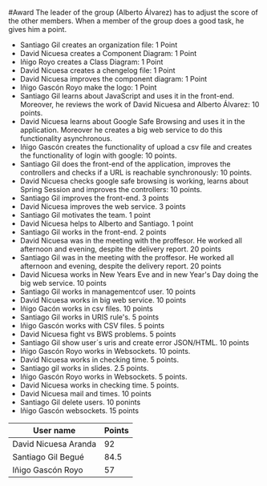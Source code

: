 #Award 
The leader of the group (Alberto Álvarez) has to adjust the score of the other members. When a member of the group does a good task, he gives him a point.

* Santiago Gil creates an organization file: 1 Point
* David Nicuesa creates a Component Diagram: 1 Point
* Iñigo Royo creates a Class Diagram: 1 Point
* David Nicuesa creates a chengelog file: 1 Point
* David Nicuesa improves the component diagram: 1 Point
* Iñigo Gascón Royo make the logo: 1 Point
* Santiago Gil learns about JavaScript and uses it in the front-end. Moreover, he reviews the work of David Nicuesa and Alberto        Álvarez: 10 points.
* David Nicuesa learns about Google Safe Browsing and uses it in the application. Moreover he creates a big web service to do this functionality asynchronous.
* Iñigo Gascón creates the functionality of upload a csv file and creates the functionality of login with google: 10 points.
* Santiago Gil does the front-end of the application, improves the controllers and checks if a URL is reachable synchronously: 10 points.
* David Nicuesa checks google safe browsing is working, learns about Spring Session and improves the controllers: 10 points.
* Santiago Gil improves the front-end. 3 points
* David Nicuesa improves the web service. 3 points
* Santiago Gil motivates the team. 1 point
* David Nicuesa helps to Alberto and Santiago. 1 point
* Santiago Gil works in the front-end. 2 points
* David Nicuesa was in the meeting with the proffesor. He worked all afternoon and evening, despite the delivery report. 20 points
* Santiago Gil was in the meeting with the proffesor. He worked all afternoon and evening, despite the delivery report. 20 points
* David Nicuesa works in New Years Eve and in new Year's Day doing the big web service. 10 points
* Santiago Gil works in managementcof user. 10 points
* David Nicuesa works in big web service. 10 points
* Iñigo Gacón works in csv files. 10 points
* Santiago Gil works in URIS rule's. 5 points
* Iñigo Gascón works with CSV files. 5 points
* David Nicuesa fight vs BWS problems. 5 points
* Santiago Gil show user´s uris and create error JSON/HTML. 10 points
* Iñigo Gascón Royo works in Websockets. 10 points.
* David Nicuesa works in checking time. 5 points.
* Santiago gil works in slides. 2.5 points.
* Iñigo Gascón Royo works in Websockets. 5 points.
* David Nicuesa works in checking time. 5 points. 
* David Nicuesa  mail and times. 10 points 
* Santiago Gil delete users. 10 ponints
* Iñigo Gascón websockets. 15 points

User name            | Points
---------------------|-------
David Nicuesa Aranda | 92
Santiago Gil Begué   | 84.5
Iñigo Gascón Royo    | 57

